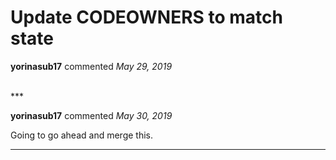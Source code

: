 # Update CODEOWNERS to match state

**yorinasub17** commented *May 29, 2019*


<br />
***


**yorinasub17** commented *May 30, 2019*

Going to go ahead and merge this.
***

